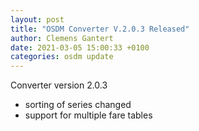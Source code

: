 ```yaml
---
layout: post
title: "OSDM Converter V.2.0.3 Released"
author: Clemens Gantert
date: 2021-03-05 15:00:33 +0100
categories: osdm update
---
```


Converter version 2.0.3

- sorting of series changed
- support for multiple fare tables